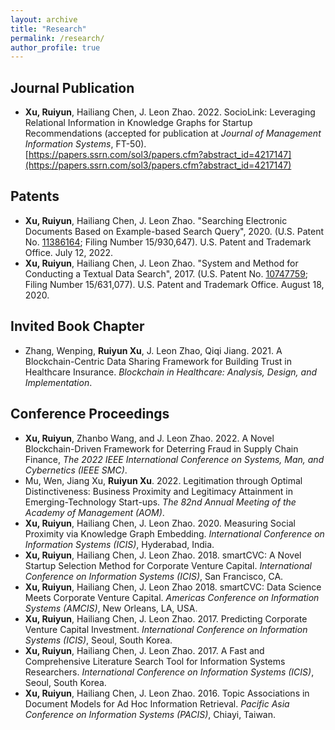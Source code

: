 ```yaml
---
layout: archive
title: "Research"
permalink: /research/
author_profile: true
---
```


## Journal Publication
* __Xu, Ruiyun__, Hailiang Chen, J. Leon Zhao. 2022. SocioLink: Leveraging Relational Information in Knowledge Graphs for Startup Recommendations (accepted for publication at *Journal of Management Information Systems*, FT-50). [https://papers.ssrn.com/sol3/papers.cfm?abstract_id=4217147](https://papers.ssrn.com/sol3/papers.cfm?abstract_id=4217147)

## Patents
* __Xu, Ruiyun__, Hailiang Chen, J. Leon Zhao. "Searching Electronic Documents Based on Example-based Search Query", 2020. (U.S. Patent No. [11386164](https://patft.uspto.gov/netacgi/nph-Parser?Sect1=PTO2&Sect2=HITOFF&p=1&u=%2Fnetahtml%2FPTO%2Fsearch-bool.html&r=1&f=G&l=50&co1=AND&d=PTXT&s1=11386164&OS=11386164&RS=11386164); Filing Number 15/930,647). U.S. Patent and Trademark Office. July 12, 2022.
* __Xu, Ruiyun__, Hailiang Chen, J. Leon Zhao. "System and Method for Conducting a Textual Data Search", 2017. (U.S. Patent No. [10747759](https://patft.uspto.gov/netacgi/nph-Parser?Sect1=PTO1&Sect2=HITOFF&d=PALL&p=1&u=%2Fnetahtml%2FPTO%2Fsrchnum.htm&r=1&f=G&l=50&s1=10747759.PN.&OS=PN/10747759&RS=PN/10747759); Filing Number 15/631,077). U.S. Patent and Trademark Office. August 18, 2020.

## Invited Book Chapter
* Zhang, Wenping, __Ruiyun Xu__, J. Leon Zhao, Qiqi Jiang. 2021. A Blockchain-Centric Data Sharing Framework for Building Trust in Healthcare Insurance. *Blockchain in Healthcare: Analysis, Design, and Implementation*. 

## Conference Proceedings
* __Xu, Ruiyun__, Zhanbo Wang, and J. Leon Zhao. 2022. A Novel Blockchain-Driven Framework for Deterring Fraud in Supply Chain Finance, *The 2022 IEEE International Conference on Systems, Man, and Cybernetics (IEEE SMC)*.
* Mu, Wen, Jiang Xu, __Ruiyun Xu__. 2022. Legitimation through Optimal Distinctiveness: Business Proximity and Legitimacy Attainment in Emerging-Technology Start-ups. *The 82nd Annual Meeting of the Academy of Management (AOM)*.
* __Xu, Ruiyun__, Hailiang Chen, J. Leon Zhao. 2020. Measuring Social Proximity via Knowledge Graph Embedding. *International Conference on Information Systems (ICIS)*, Hyderabad, India.
* __Xu, Ruiyun__, Hailiang Chen, J. Leon Zhao. 2018. smartCVC: A Novel Startup Selection Method for Corporate Venture Capital. *International Conference on Information Systems (ICIS)*, San Francisco, CA.
* __Xu, Ruiyun__, Hailiang Chen, J. Leon Zhao 2018. smartCVC: Data Science Meets Corporate Venture Capital. *Americas Conference on Information Systems (AMCIS)*, New Orleans, LA, USA.
* __Xu, Ruiyun__, Hailiang Chen, J. Leon Zhao. 2017. Predicting Corporate Venture Capital Investment. *International Conference on Information Systems (ICIS)*, Seoul, South Korea. 
* __Xu, Ruiyun__, Hailiang Chen, J. Leon Zhao. 2017. A Fast and Comprehensive Literature Search Tool for Information Systems Researchers. *International Conference on Information Systems (ICIS)*, Seoul, South Korea.
* __Xu, Ruiyun__, Hailiang Chen, J. Leon Zhao. 2016. Topic Associations in Document Models for Ad Hoc Information Retrieval. *Pacific Asia Conference on Information Systems (PACIS)*, Chiayi, Taiwan.


